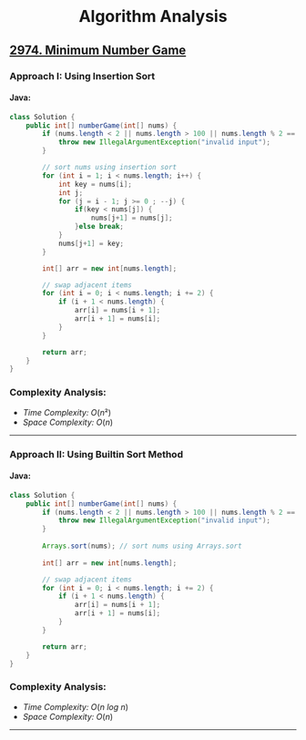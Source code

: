 <br>
<h1 align="center">Algorithm Analysis</h1>

## [2974. Minimum Number Game](https://leetcode.com/problems/minimum-number-game/)

### Approach I: Using Insertion Sort 

#### Java:
```java
class Solution {
    public int[] numberGame(int[] nums) {
        if (nums.length < 2 || nums.length > 100 || nums.length % 2 == 1) {
            throw new IllegalArgumentException("invalid input");
        }

        // sort nums using insertion sort
        for (int i = 1; i < nums.length; i++) {
            int key = nums[i];
            int j;
            for (j = i - 1; j >= 0 ; --j) {
                if(key < nums[j]) {
                    nums[j+1] = nums[j];
                }else break;
            }
            nums[j+1] = key;
        }

        int[] arr = new int[nums.length];

        // swap adjacent items
        for (int i = 0; i < nums.length; i += 2) {
            if (i + 1 < nums.length) {
                arr[i] = nums[i + 1];
                arr[i + 1] = nums[i];
            }
        }

        return arr;
    }
}
```

[//]: # (#### Go:)

[//]: # (```go)

[//]: # (func solution&#40;&#41; {)

[//]: # ()
[//]: # (})

[//]: # (```)

### Complexity Analysis:

- *Time Complexity:* $O(n²)$
- *Space Complexity:* $O(n)$


---

### Approach II: Using Builtin Sort Method

#### Java:
```java
class Solution {
    public int[] numberGame(int[] nums) {
        if (nums.length < 2 || nums.length > 100 || nums.length % 2 == 1) {
            throw new IllegalArgumentException("invalid input");
        }
        
        Arrays.sort(nums); // sort nums using Arrays.sort
        
        int[] arr = new int[nums.length];

        // swap adjacent items
        for (int i = 0; i < nums.length; i += 2) {
            if (i + 1 < nums.length) {
                arr[i] = nums[i + 1];
                arr[i + 1] = nums[i];
            }
        }

        return arr;
    }
}
```

[//]: # (#### Go:)

[//]: # (```go)

[//]: # (func solution&#40;&#41; {)

[//]: # ()
[//]: # (})

[//]: # (```)

### Complexity Analysis:

- *Time Complexity:* $O(n \ log\ n)$
- *Space Complexity:* $O( n)$


---


